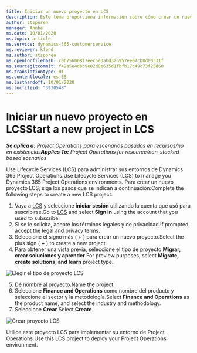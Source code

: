 ```yaml
---
title: Iniciar un nuevo proyecto en LCS
description: Este tema proporciona información sobre cómo crear un nuevo proyecto en LCS para su entorno de Project Operations.
author: stsporen
manager: Annbe
ms.date: 10/01/2020
ms.topic: article
ms.service: dynamics-365-customerservice
ms.reviewer: kfend
ms.author: stsporen
ms.openlocfilehash: c0b756068f7eec5e3abd326957ee07cb0d00331f
ms.sourcegitcommit: f42a5e4dbb9e82d8e635d1fbfb17c49c73f25d60
ms.translationtype: HT
ms.contentlocale: es-ES
ms.lasthandoff: 10/01/2020
ms.locfileid: "3930548"
---
```

# <a name="start-a-new-project-in-lcs"></a><span data-ttu-id="588fb-103">Iniciar un nuevo proyecto en LCS</span><span class="sxs-lookup"><span data-stu-id="588fb-103">Start a new project in LCS</span></span>

<span data-ttu-id="588fb-104">_**Se aplica a:** Project Operations para escenarios basados en recursos/no en existencias_</span><span class="sxs-lookup"><span data-stu-id="588fb-104">_**Applies To:** Project Operations for resource/non-stocked based scenarios_</span></span>

<span data-ttu-id="588fb-105">Use Lifecycle Services (LCS) para administrar sus entornos de Dynamics 365 Project Operations.</span><span class="sxs-lookup"><span data-stu-id="588fb-105">Use Lifecycle Services (LCS) to manage you Dynamics 365 Project Operations environments.</span></span> <span data-ttu-id="588fb-106">Para crear un nuevo proyecto LCS, siga los pasos que se indican a continuación:</span><span class="sxs-lookup"><span data-stu-id="588fb-106">Complete the following steps to create a new LCS project.</span></span>

1. <span data-ttu-id="588fb-107">Vaya a [LCS](https://lcs.dynamics.com/Logon/Index) y seleccione **iniciar sesión** utilizando la cuenta que usó para suscribirse.</span><span class="sxs-lookup"><span data-stu-id="588fb-107">Go to [LCS](https://lcs.dynamics.com/Logon/Index) and select **Sign in** using the account that you used to subscribe.</span></span>
2. <span data-ttu-id="588fb-108">Si se le solicita, acepte los términos legales y de privacidad.</span><span class="sxs-lookup"><span data-stu-id="588fb-108">If prompted, accept the legal and privacy terms.</span></span>
3. <span data-ttu-id="588fb-109">Seleccione el signo más ( **+** ) para crear un nuevo proyecto.</span><span class="sxs-lookup"><span data-stu-id="588fb-109">Select the plus sign ( **+** ) to create a new project.</span></span>
4. <span data-ttu-id="588fb-110">Para obtener una vista previa, seleccione el tipo de proyecto **Migrar, crear soluciones y aprender**.</span><span class="sxs-lookup"><span data-stu-id="588fb-110">For preview purposes, select **Migrate, create solutions, and learn** project type.</span></span>

  ![Elegir el tipo de proyecto LCS](./media/create-lcs-1.png)

5. <span data-ttu-id="588fb-112">Dé nombre al proyecto.</span><span class="sxs-lookup"><span data-stu-id="588fb-112">Name the project.</span></span> 
6. <span data-ttu-id="588fb-113">Seleccione **Finance and Operations** como nombre del producto y seleccione el sector y la metodología.</span><span class="sxs-lookup"><span data-stu-id="588fb-113">Select **Finance and Operations** as the product name, and select the industry and methodology.</span></span> 
7. <span data-ttu-id="588fb-114">Seleccione **Crear**.</span><span class="sxs-lookup"><span data-stu-id="588fb-114">Select **Create**.</span></span>

![Crear proyecto LCS](./media/create-lcs-2.png)

<span data-ttu-id="588fb-116">Utilice este proyecto LCS para implementar su entorno de Project Operations.</span><span class="sxs-lookup"><span data-stu-id="588fb-116">Use this LCS project to deploy your Project Operations environment.</span></span>

